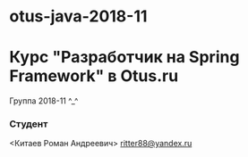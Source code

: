 ﻿# otus-java-2018-11
# Курс "Разработчик на Spring Framework" в Otus.ru
Группа 2018-11
^_^
### Студент
<Китаев Роман Андреевич>
<ritter88@yandex.ru>
